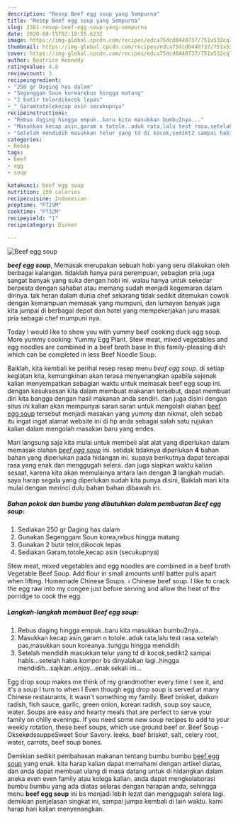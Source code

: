 ```yaml
---
description: "Resep Beef egg soup yang Sempurna"
title: "Resep Beef egg soup yang Sempurna"
slug: 2381-resep-beef-egg-soup-yang-sempurna
date: 2020-08-15T02:10:55.623Z
image: https://img-global.cpcdn.com/recipes/edca75dcd0440737/751x532cq70/beef-egg-soup-foto-resep-utama.jpg
thumbnail: https://img-global.cpcdn.com/recipes/edca75dcd0440737/751x532cq70/beef-egg-soup-foto-resep-utama.jpg
cover: https://img-global.cpcdn.com/recipes/edca75dcd0440737/751x532cq70/beef-egg-soup-foto-resep-utama.jpg
author: Beatrice Kennedy
ratingvalue: 4.8
reviewcount: 3
recipeingredient:
- "250 gr Daging has dalam"
- "Segenggam Soun korearebus hingga matang"
- "2 butir telordikocok lepas"
- " Garamtotolekecap asin secukupnya"
recipeinstructions:
- "Rebus daging hingga empuk..baru kita masukkan bumbu2nya..."
- "Masukkan kecap asin,garam n totole..aduk rata,lalu test rasa.setelah pas,masukkan soun koreanya..tunggu hingga mendidih"
- "Setelah mendidih masukkan telur yang td di kocok,sedikt2 sampai habis...setelah habis kompor bs dinyalakan lagi..hingga mendidih...sajikan..enjoy...enak sekali ini..."
categories:
- Resep
tags:
- beef
- egg
- soup

katakunci: beef egg soup 
nutrition: 150 calories
recipecuisine: Indonesian
preptime: "PT29M"
cooktime: "PT32M"
recipeyield: "1"
recipecategory: Dinner

---
```



![Beef egg soup](https://img-global.cpcdn.com/recipes/edca75dcd0440737/751x532cq70/beef-egg-soup-foto-resep-utama.jpg)

<b><i>beef egg soup</i></b>, Memasak merupakan sebuah hobi yang seru dilakukan oleh berbagai kalangan. tidaklah hanya para perempuan, sebagian pria juga sangat banyak yang suka dengan hobi ini. walau hanya untuk sekedar berpesta dengan sahabat atau memang sudah menjadi kegemaran dalam dirinya. tak heran dalam dunia chef sekarang tidak sedikit ditemukan cowok dengan kemampuan memasak yang mumpuni, dan lumayan banyak juga kita jumpai di berbagai depot dan hotel yang mempekerjakan juru masak pria sebagai chef mumpuni nya.

Today I would like to show you with yummy beef cooking duck egg soup. More yummy cooking: Yummy Egg Plant. Stew meat, mixed vegetables and egg noodles are combined in a beef broth base in this family-pleasing dish which can be completed in less Beef Noodle Soup.

Baiklah, kita kembali ke perihal resep resep menu <i>beef egg soup</i>. di setiap kegiatan kita, kemungkinan akan terasa menyenangkan apabila sejenak kalian menyempatkan sebagian waktu untuk memasak beef egg soup ini. dengan kesuksesan kita dalam membuat makanan tersebut, dapat membuat diri kita bangga dengan hasil makanan anda sendiri. dan juga disini dengan situs ini kalian akan mempunyai saran saran untuk mengolah olahan <u>beef egg soup</u> tersebut menjadi masakan yang yummy dan nikmat, oleh sebab itu ingat ingat alamat website ini di hp anda sebagai salah satu rujukan kalian dalam mengolah masakan baru yang endes.


Mari langsung saja kita mulai untuk membeli alat alat yang diperlukan dalam memasak olahan <u><i>beef egg soup</i></u> ini. setidak tidaknya diperlukan <b>4</b> bahan bahan yang diperlukan pada hidangan ini. supaya berikutnya dapat tercapai rasa yang enak dan menggugah selera. dan juga siapkan waktu kalian sesaat, karena kita akan memulainya antara lain dengan <b>3</b> langkah mudah. saya harap segala yang diperlukan sudah kita punya disini, Baiklah mari kita mulai dengan merinci dulu bahan bahan dibawah ini.

<!--inarticleads1-->

##### Bahan pokok dan bumbu yang dibutuhkan dalam pembuatan Beef egg soup:

1. Sediakan 250 gr Daging has dalam
1. Gunakan Segenggam Soun korea,rebus hingga matang
1. Gunakan 2 butir telor,dikocok lepas
1. Sediakan  Garam,totole,kecap asin (secukupnya)


Stew meat, mixed vegetables and egg noodles are combined in a beef broth Vegetable Beef Soup. Add flour in small amounts until batter pulls apart when lifting. Homemade Chinese Soups. › Chinese beef soup. I like to crack the egg raw into my congee just before serving and allow the heat of the porridge to cook the egg. 

<!--inarticleads2-->

##### Langkah-langkah membuat Beef egg soup:

1. Rebus daging hingga empuk..baru kita masukkan bumbu2nya...
1. Masukkan kecap asin,garam n totole..aduk rata,lalu test rasa.setelah pas,masukkan soun koreanya..tunggu hingga mendidih
1. Setelah mendidih masukkan telur yang td di kocok,sedikt2 sampai habis...setelah habis kompor bs dinyalakan lagi..hingga mendidih...sajikan..enjoy...enak sekali ini...


Egg drop soup makes me think of my grandmother every time I see it, and it&#39;s a soup I turn to when I Even though egg drop soup is served at many Chinese restaurants, it wasn&#39;t something my family. Beef brisket, daikon radish, fish sauce, garlic, green onion, korean radish, soup soy sauce, water. Soups are easy and hearty meals that are perfect to serve your family on chilly evenings. If you need some new soup recipes to add to your weekly rotation, these beef soups, which use ground beef or. Beef Soup - OksekødssuppeSweet Sour Savory. leeks, beef brisket, salt, celery root, water, carrots, beef soup bones. 

Demikian sedikit pembahasan makanan tentang bumbu bumbu <u>beef egg soup</u> yang enak. kita harap kalian dapat memahami dengan artikel diatas, dan anda dapat membuat ulang di masa datang untuk di hidangkan dalam aneka even even family atau kolega kalian. anda dapat mengkolaborasi bumbu bumbu yang ada diatas selaras dengan harapan anda, sehingga menu <b>beef egg soup</b> ini bs menjadi lebih lezat dan menggugah selera lagi. demikian penjelasan singkat ini, sampai jumpa kembali di lain waktu. kami harap hari kalian menyenangkan.
